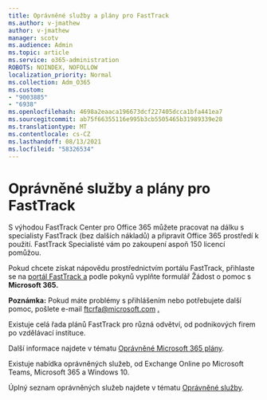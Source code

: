 ```yaml
---
title: Oprávněné služby a plány pro FastTrack
ms.author: v-jmathew
author: v-jmathew
manager: scotv
ms.audience: Admin
ms.topic: article
ms.service: o365-administration
ROBOTS: NOINDEX, NOFOLLOW
localization_priority: Normal
ms.collection: Adm_O365
ms.custom:
- "9003885"
- "6938"
ms.openlocfilehash: 4698a2eaaca196673dcf227405dcca1bfa441ea7
ms.sourcegitcommit: ab75f66355116e995b3cb5505465b31989339e28
ms.translationtype: MT
ms.contentlocale: cs-CZ
ms.lasthandoff: 08/13/2021
ms.locfileid: "58326534"
---
```

# <a name="eligible-services-and-plans-for-fasttrack"></a>Oprávněné služby a plány pro FastTrack

S výhodou FastTrack Center pro Office 365 můžete pracovat na dálku s specialisty FastTrack (bez dalších nákladů) a připravit Office 365 prostředí k použití. FastTrack Specialisté vám po zakoupení aspoň 150 licencí pomůžou.

Pokud chcete získat nápovědu prostřednictvím portálu FastTrack, přihlaste se na [portál FastTrack a](https://go.microsoft.com/fwlink/?linkid=2125443) podle pokynů vyplňte formulář Žádost o pomoc s **Microsoft 365.**

**Poznámka:** Pokud máte problémy s přihlášením nebo potřebujete další pomoc, pošlete e-mail ftcrfa@microsoft.com [.](mailto:ftcrfa@microsoft.com)

Existuje celá řada plánů FastTrack pro různá odvětví, od podnikových firem po vzdělávací instituce.

Další informace najdete v tématu [Oprávněné Microsoft 365 plány](https://go.microsoft.com/fwlink/?linkid=2125459).

Existuje nabídka oprávněných služeb, od Exchange Online po Microsoft Teams, Microsoft 365 a Windows 10.

Úplný seznam oprávněných služeb najdete v tématu [Oprávněné služby](https://go.microsoft.com/fwlink/?linkid=2125636).
